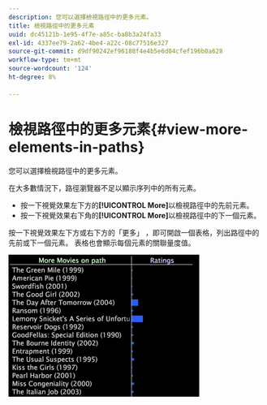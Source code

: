 ```yaml
---
description: 您可以選擇檢視路徑中的更多元素。
title: 檢視路徑中的更多元素
uuid: dc45121b-1e95-4f7e-a85c-ba8b3a24fa33
exl-id: 4337ee79-2a62-4be4-a22c-08c77516e327
source-git-commit: d9df90242ef96188f4e4b5e6d04cfef196b0a628
workflow-type: tm+mt
source-wordcount: '124'
ht-degree: 8%

---
```


# 檢視路徑中的更多元素{#view-more-elements-in-paths}

您可以選擇檢視路徑中的更多元素。

在大多數情況下，路徑瀏覽器不足以顯示序列中的所有元素。

* 按一下視覺效果左下方的&#x200B;**[!UICONTROL More]**&#x200B;以檢視路徑中的先前元素。
* 按一下視覺效果右下角的&#x200B;**[!UICONTROL More]**&#x200B;以檢視路徑中的下一個元素。

按一下視覺效果左下方或右下方的「更多」 ，即可開啟一個表格，列出路徑中的先前或下一個元素。 表格也會顯示每個元素的關聯量度值。

![](assets/vis_PathBrowser_MoreMoviesOnPath.png)
